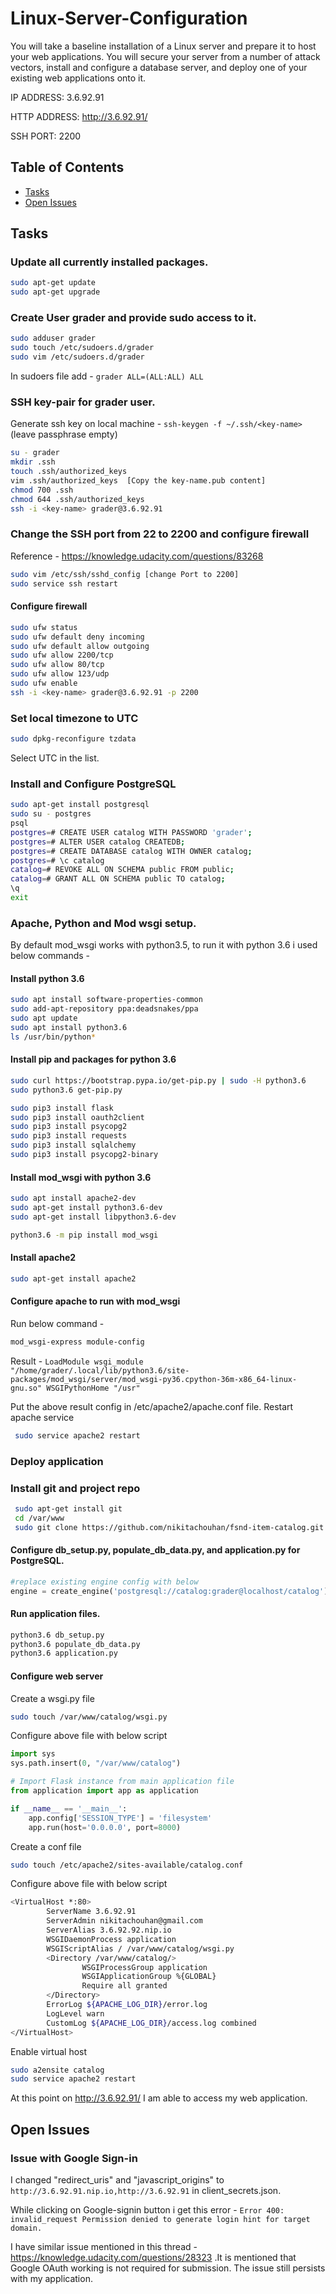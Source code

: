# Linux-Server-Configuration
You will take a baseline installation of a Linux server and prepare it to host your web applications. You will secure your server from a number of attack vectors, install and configure a database server, and deploy one of your existing web applications onto it.

IP ADDRESS: 3.6.92.91

HTTP ADDRESS: http://3.6.92.91/

SSH PORT: 2200

## Table of Contents

- [Tasks](#tasks)
- [Open Issues](#open-issues)

## Tasks

### Update all currently installed packages.
```sh
sudo apt-get update
sudo apt-get upgrade
```
    
### Create User grader and provide sudo access to it.
```sh
sudo adduser grader
sudo touch /etc/sudoers.d/grader
sudo vim /etc/sudoers.d/grader
```
In sudoers file add - `grader ALL=(ALL:ALL) ALL`

### SSH key-pair for grader user.
Generate ssh key on local machine - `ssh-keygen -f ~/.ssh/<key-name>` (leave passphrase empty)
```sh
su - grader
mkdir .ssh
touch .ssh/authorized_keys
vim .ssh/authorized_keys  [Copy the key-name.pub content]
chmod 700 .ssh
chmod 644 .ssh/authorized_keys
ssh -i <key-name> grader@3.6.92.91
```

### Change the SSH port from 22 to 2200 and configure firewall
Reference -  https://knowledge.udacity.com/questions/83268
```sh
sudo vim /etc/ssh/sshd_config [change Port to 2200]
sudo service ssh restart
```
#### Configure firewall
```sh
sudo ufw status
sudo ufw default deny incoming
sudo ufw default allow outgoing
sudo ufw allow 2200/tcp
sudo ufw allow 80/tcp
sudo ufw allow 123/udp
sudo ufw enable
ssh -i <key-name> grader@3.6.92.91 -p 2200
```
### Set local timezone to UTC

```sh
sudo dpkg-reconfigure tzdata
```
Select UTC in the list.

### Install and Configure PostgreSQL
```sh
sudo apt-get install postgresql
sudo su - postgres
psql
postgres=# CREATE USER catalog WITH PASSWORD 'grader';
postgres=# ALTER USER catalog CREATEDB;
postgres=# CREATE DATABASE catalog WITH OWNER catalog;
postgres=# \c catalog
catalog=# REVOKE ALL ON SCHEMA public FROM public;
catalog=# GRANT ALL ON SCHEMA public TO catalog;
\q
exit
```

### Apache, Python and Mod wsgi setup.
By default mod_wsgi works with python3.5, to run it with python 3.6 i used below commands - 
#### Install python 3.6
```sh
sudo apt install software-properties-common
sudo add-apt-repository ppa:deadsnakes/ppa
sudo apt update
sudo apt install python3.6
ls /usr/bin/python*
```
#### Install pip and packages for python 3.6
```sh
sudo curl https://bootstrap.pypa.io/get-pip.py | sudo -H python3.6
sudo python3.6 get-pip.py

sudo pip3 install flask
sudo pip3 install oauth2client
sudo pip3 install psycopg2
sudo pip3 install requests
sudo pip3 install sqlalchemy
sudo pip3 install psycopg2-binary
```
#### Install mod_wsgi with python 3.6
```sh
sudo apt install apache2-dev
sudo apt-get install python3.6-dev
sudo apt-get install libpython3.6-dev

python3.6 -m pip install mod_wsgi
```
#### Install apache2 
```sh
sudo apt-get install apache2
```
#### Configure apache to run with mod_wsgi
Run below command - 
```sh
mod_wsgi-express module-config
```
Result - 
`LoadModule wsgi_module "/home/grader/.local/lib/python3.6/site-packages/mod_wsgi/server/mod_wsgi-py36.cpython-36m-x86_64-linux-gnu.so"
WSGIPythonHome "/usr"`

Put the above result config in /etc/apache2/apache.conf file.
Restart apache service
```sh
 sudo service apache2 restart
```

### Deploy application
### Install git and project repo
```sh
 sudo apt-get install git
 cd /var/www
 sudo git clone https://github.com/nikitachouhan/fsnd-item-catalog.git catalog
```
#### Configure db_setup.py, populate_db_data.py, and application.py for PostgreSQL.
```python
#replace existing engine config with below
engine = create_engine('postgresql://catalog:grader@localhost/catalog')
```
#### Run application files.
```sh
python3.6 db_setup.py
python3.6 populate_db_data.py
python3.6 application.py
```
#### Configure web server
Create a wsgi.py file
```sh
sudo touch /var/www/catalog/wsgi.py
```

Configure above file with below script
```python
import sys
sys.path.insert(0, "/var/www/catalog")

# Import Flask instance from main application file
from application import app as application

if __name__ == '__main__':
    app.config['SESSION_TYPE'] = 'filesystem'
    app.run(host='0.0.0.0', port=8000)
```

Create a conf file
```sh
sudo touch /etc/apache2/sites-available/catalog.conf
```

Configure above file with below script
```sh
<VirtualHost *:80>
        ServerName 3.6.92.91
        ServerAdmin nikitachouhan@gmail.com
        ServerAlias 3.6.92.92.nip.io
        WSGIDaemonProcess application
        WSGIScriptAlias / /var/www/catalog/wsgi.py
        <Directory /var/www/catalog/>
                WSGIProcessGroup application
                WSGIApplicationGroup %{GLOBAL}
                Require all granted
        </Directory>
        ErrorLog ${APACHE_LOG_DIR}/error.log
        LogLevel warn
        CustomLog ${APACHE_LOG_DIR}/access.log combined
</VirtualHost>
```

Enable virtual host
```sh
sudo a2ensite catalog
sudo service apache2 restart
```
At this point on http://3.6.92.91/ I am able to access my web application.

## Open Issues

### Issue with Google Sign-in
I changed "redirect_uris" and  "javascript_origins" to `http://3.6.92.91.nip.io,http://3.6.92.91` in client_secrets.json.

While clicking on Google-signin button i get this error - `Error 400: invalid_request Permission denied to generate login hint for target domain.`

I have similar issue mentioned in this thread - https://knowledge.udacity.com/questions/28323 .It is mentioned that Google OAuth working is not required for submission.
The issue still persists with my application.

